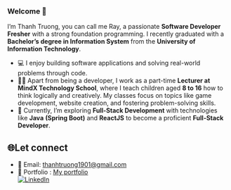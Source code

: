 ### Welcome 👋 

I’m Thanh Truong, you can call me Ray, a passionate **Software Developer Fresher** with a strong foundation programming. I recently graduated with a **Bachelor’s degree in Information System** from the **University of Information Technology**.

- 💻 I enjoy building software applications and solving real-world problems through code.
- 🧑‍🏫 Apart from being a developer, I work as a part-time <b>Lecturer at MindX Technology School</b>, where I teach children aged <b>8 to 16</b> how to think logically and creatively. My classes focus on topics like game development, website creation, and fostering problem-solving skills.
- 🌱 Currently, I’m exploring <b>Full-Stack Development</b> with technologies like **Java** **(Spring Boot)** and **ReactJS** to become a proficient **Full-Stack Developer**.

## 🌐Let connect
- 📧 Email: thanhtruong1901@gmail.com
- 📁 Portfolio : <a href="https://myprofolio-drab.vercel.app/"> My portfolio </a> <br>
[![LinkedIn](https://img.shields.io/badge/LinkedIn-%230077B5.svg?logo=linkedin&logoColor=white)](https://www.linkedin.com/in/thanhtruong1901) 





